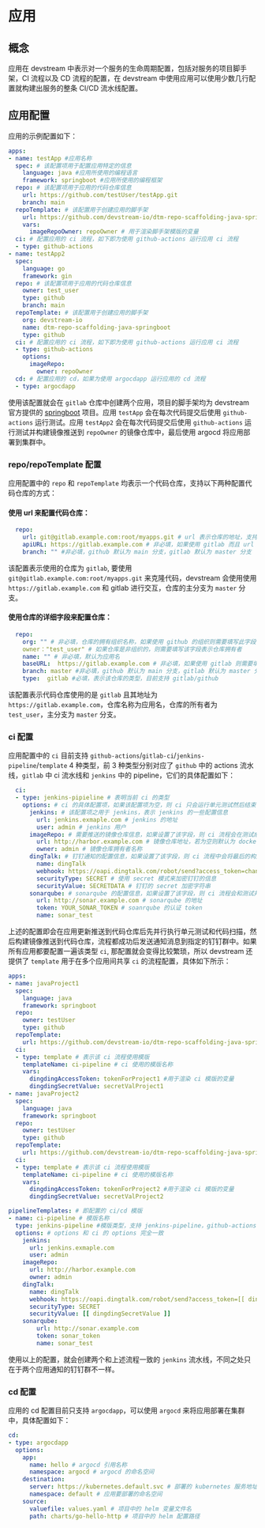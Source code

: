 # 应用

## 概念

应用在 devstream 中表示对一个服务的生命周期配置，包括对服务的项目脚手架，CI 流程以及 CD 流程的配置，在 devstream 中使用应用可以使用少数几行配置就构建出服务的整条 CI/CD 流水线配置。

## 应用配置

应用的示例配置如下：

```yaml
apps:
- name: testApp #应用名称
  spec: # 该配置项用于配置应用特定的信息
    language: java #应用所使用的编程语言
    framework: springboot #应用所使用的编程框架
  repo: # 该配置项用于应用的代码仓库信息
    url: https://github.com/testUser/testApp.git
    branch: main
  repoTemplate: # 该配置用于创建应用的脚手架
    url: https://github.com/devstream-io/dtm-repo-scaffolding-java-springboot.git
    vars:
      imageRepoOwner: repoOwner # 用于渲染脚手架模版的变量
  ci: # 配置应用的 ci 流程，如下即为使用 github-actions 运行应用 ci 流程
  - type: github-actions
- name: testApp2
  spec:
    language: go
    framework: gin
  repo: # 该配置项用于应用的代码仓库信息
    owner: test_user
    type: github
    branch: main
  repoTemplate: # 该配置用于创建应用的脚手架
    org: devstream-io
    name: dtm-repo-scaffolding-java-springboot
    type: github
  ci: # 配置应用的 ci 流程，如下即为使用 github-actions 运行应用 ci 流程
  - type: github-actions
    options:
      imageRepo:
        owner: repoOwner
  cd: # 配置应用的 cd，如果为使用 argocdapp 运行应用的 cd 流程
  - type: argocdapp
```

使用该配置就会在 `gitlab` 仓库中创建两个应用，项目的脚手架均为 devstream 官方提供的 [springboot](https://github.com/devstream-io/dtm-repo-scaffolding-java-springboot.git) 项目。应用 `testApp` 会在每次代码提交后使用 `github-actions` 运行测试。应用 `testApp2` 会在每次代码提交后使用 `github-actions` 运行测试并构建镜像推送到 `repoOwner` 的镜像仓库中，最后使用 argocd 将应用部署到集群中。

### repo/repoTemplate 配置

应用配置中的 `repo` 和 `repoTemplate` 均表示一个代码仓库，支持以下两种配置代码仓库的方式：

#### 使用 url 来配置代码仓库：

```yaml
  repo:
    url: git@gitlab.example.com:root/myapps.git # url 表示仓库的地址，支持 git 地址和 http 地址
    apiURL: https://gitlab.example.com # 非必填，如果使用 gitlab 而且 url 使用的是 git 地址，则需要配置该字段用于表示 gitlab 的 api 请求地址
    branch: "" #非必填，github 默认为 main 分支，gitlab 默认为 master 分支
```

该配置表示使用的仓库为 `gitlab`, 要使用 `git@gitlab.example.com:root/myapps.git` 来克隆代码，devstream 会使用使用 `https://gitlab.example.com` 和 gitlab 进行交互，仓库的主分支为 `master` 分支。

#### 使用仓库的详细字段来配置仓库：

```yaml
  repo:
    org: "" # 非必填，仓库的拥有组织名称，如果使用 github 的组织则需要填写此字段
    owner："test_user" # 如果仓库是非组织的，则需要填写该字段表示仓库拥有者
    name: "" # 非必填，默认为应用名
    baseURL:  https://gitlab.example.com # 非必填，如果使用 gitlab 则需要填写该字段表示 gitlab 的域名
    branch: master #非必填，github 默认为 main 分支，gitlab 默认为 master 分支
    type:  gitlab #必填，表示该仓库的类型，目前支持 gitlab/github
```

该配置表示代码仓库使用的是 `gitlab` 且其地址为 `https://gitlab.example.com`，仓库名称为应用名，仓库的所有者为 `test_user`，主分支为 `master` 分支。

### ci 配置

应用配置中的 `ci` 目前支持 `github-actions`/`gitlab-ci`/`jenkins-pipeline`/`template` 4 种类型，前 3 种类型分别对应了 `github` 中的 actions 流水线，`gitlab` 中 ci 流水线和 `jenkins` 中的 pipeline，它们的具体配置如下：

```yaml
  ci:
  - type: jenkins-pipieline # 表明当前 ci 的类型
    options: # ci 的具体配置项，如果该配置项为空，则 ci 只会运行单元测试然后结束
      jenkins: # 该配置项之用于 jenkins，表示 jenkins 的一些配置信息
        url: jenkins.exmaple.com # jenkins 的地址
        user: admin # jenkins 用户
      imageRepo: # 需要推送的镜像仓库信息，如果设置了该字段，则 ci 流程会在测试成功后构建镜像推送到该镜像仓库
        url: http://harbor.example.com # 镜像仓库地址，若为空则默认为 dockerhub
        owner: admin # 镜像仓库拥有者名称
      dingTalk: # 钉钉通知的配置信息，如果设置了该字段，则 ci 流程中会将最后的构建结构通过钉钉发送通知
        name: dingTalk
        webhook: https://oapi.dingtalk.com/robot/send?access_token=changemeByConfig # 钉钉的回调地址
        securityType: SECRET # 使用 secret 模式来加密钉钉的信息
        securityValue: SECRETDATA # 钉钉的 secret 加密字符串
      sonarqube: # sonarqube 的配置信息，如果设置了该字段，则 ci 流程会和测试并行执行 sonarqube 的代码扫描
        url: http://sonar.example.com # sonarqube 的地址
        token: YOUR_SONAR_TOKEN # soanrqube 的认证 token
        name: sonar_test
```

上述的配置即会在应用更新推送到代码仓库后先并行执行单元测试和代码扫描，然后构建镜像推送到代码仓库，流程都成功后发送通知消息到指定的钉钉群中。如果所有应用都要配置一遍该类型 `ci`, 那配置就会变得比较繁琐，所以 devstream 还提供了 `template` 用于在多个应用间共享 `ci` 的流程配置，具体如下所示：

```yaml
apps:
- name: javaProject1
  spec:
    language: java
    framework: springboot
  repo:
    owner: testUser
    type: github
  repoTemplate:
    url: https://github.com/devstream-io/dtm-repo-scaffolding-java-springboot.git
  ci:
  - type: template # 表示该 ci 流程使用模版
    templateName: ci-pipeline # ci 使用的模版名称
    vars:
      dingdingAccessToken: tokenForProject1 #用于渲染 ci 模版的变量
      dingdingSecretValue: secretValProject1
- name: javaProject2
  spec:
    language: java
    framework: springboot
  repo:
    owner: testUser
    type: github
  repoTemplate:
    url: https://github.com/devstream-io/dtm-repo-scaffolding-java-springboot.git
  ci:
  - type: template # 表示该 ci 流程使用模版
    templateName: ci-pipeline # ci 使用的模版名称
    vars:
      dingdingAccessToken: tokenForProject2 #用于渲染 ci 模版的变量
      dingdingSecretValue: secretValProject2

pipelineTemplates: # 即配置的 ci/cd 模版
- name: ci-pipeline # 模版名称
  type: jenkins-pipeline #模版类型，支持 jenkins-pipeline，github-actions 和 gitlab-ci
  options: # options 和 ci 的 options 完全一致
    jenkins:
      url: jenkins.exmaple.com
      user: admin
    imageRepo:
      url: http://harbor.example.com
      owner: admin
    dingTalk:
      name: dingTalk
      webhook: https://oapi.dingtalk.com/robot/send?access_token=[[ dingdingAccessToken ]] # 用于被 app 渲染的模版，这样就可以实现不同应用使用同一个模版发送通知到不同的钉钉群
      securityType: SECRET
      securityValue: [[ dingdingSecretValue ]]
    sonarqube:
        url: http://sonar.example.com
        token: sonar_token
        name: sonar_test

```

使用以上的配置，就会创建两个和上述流程一致的 `jenkins` 流水线，不同之处只在于两个应用通知的钉钉群不一样。


### cd 配置

应用的 cd 配置目前只支持 `argocdapp`，可以使用 `argocd` 来将应用部署在集群中，具体配置如下：

```yaml
cd:
- type: argocdapp
  options:
    app:
      name: hello # argocd 引用名称
      namespace: argocd # argocd 的命名空间
    destination:
      server: https://kubernetes.default.svc # 部署的 kubernetes 服务地址
      namespace: default # 应用要部署的命名空间
    source:
      valuefile: values.yaml # 项目中的 helm 变量文件名
      path: charts/go-hello-http # 项目中的 helm 配置路径
```
